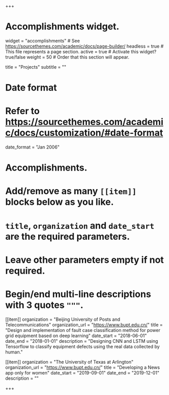 +++
# Accomplishments widget.
widget = "accomplishments"  # See https://sourcethemes.com/academic/docs/page-builder/
headless = true  # This file represents a page section.
active = true  # Activate this widget? true/false
weight = 50  # Order that this section will appear.

title = "Projects"
subtitle = ""

# Date format
#   Refer to https://sourcethemes.com/academic/docs/customization/#date-format
date_format = "Jan 2006"

# Accomplishments.
#   Add/remove as many `[[item]]` blocks below as you like.
#   `title`, `organization` and `date_start` are the required parameters.
#   Leave other parameters empty if not required.
#   Begin/end multi-line descriptions with 3 quotes `"""`.

[[item]]
  organization = "Beijing University of Posts and Telecommunications"
  organization_url = "https://www.bupt.edu.cn/"
  title = "Design and implementation of fault case classification method for power grid equipment based on deep learning"
  date_start = "2018-06-01"
  date_end = "2018-01-01"
  description = "Designing CNN and LSTM using Tensorflow to classify equipment defects using the real data collected by human."

[[item]]
  organization = "The University of Texas at Arlington"
  organization_url = "https://www.bupt.edu.cn/"
  title = "Developing a News app only for women"
  date_start = "2019-09-01"
  date_end = "2019-12-01"
  description = ""
  

+++



